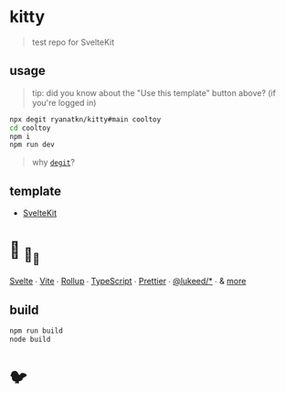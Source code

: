 # kitty

> test repo for SvelteKit

## usage

> tip: did you know about the "Use this template" button above? (if you're logged in)

```bash
npx degit ryanatkn/kitty#main cooltoy
cd cooltoy
npm i
npm run dev
```

> why [`degit`](https://github.com/Rich-Harris/degit)?

## template

- [SvelteKit](https://kit.svelte.dev/)

# :turtle: <sub>:turtle:</sub><sub><sub>:turtle:</sub></sub>

[Svelte](https://github.com/sveltejs/svelte) ∙
[Vite](https://github.com/vitejs/vite) ∙
[Rollup](https://github.com/rollup/rollup) ∙
[TypeScript](https://github.com/microsoft/TypeScript) ∙
[Prettier](https://github.com/prettier/prettier) ∙
[@lukeed\/\*](https://github.com/lukeed) ∙
& [more](package.json)

## build

```bash
npm run build
node build
```

# 🐦
